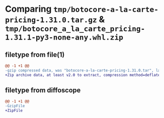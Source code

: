 # Comparing `tmp/botocore-a-la-carte-pricing-1.31.0.tar.gz` & `tmp/botocore_a_la_carte_pricing-1.31.1-py3-none-any.whl.zip`

## filetype from file(1)

```diff
@@ -1 +1 @@
-gzip compressed data, was "botocore-a-la-carte-pricing-1.31.0.tar", last modified: Fri Jul  7 01:44:13 2023, max compression
+Zip archive data, at least v2.0 to extract, compression method=deflate
```

## filetype from diffoscope

```diff
@@ -1 +1 @@
-GzipFile
+ZipFile
```

